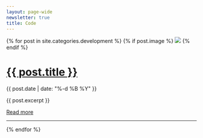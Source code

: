 ```yaml
---
layout: page-wide
newsletter: true
title: Code
---
```


<div class="container-narrow">

{% for post in site.categories.development %}
  {% if post.image %}
    <img class="post-image" src="/img/{{ post.image }}">
  {% endif %}
    <div class="post">
      <div class="post-header">
    	  <h1><a href="{{ post.url }}">{{ post.title }}</a></h1>
        <p class="post-date">{{ post.date | date: "%-d %B %Y" }}</p>
      </div>
      {{ post.excerpt }}
      <p><a class="button-primary" style="margin-top: 10px;" href="{{ post.url }}">Read more</a></p>
    </div>
    <hr>
{% endfor %}

</div>
